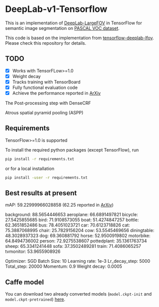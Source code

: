# DeepLab-v1-Tensorflow

This is an implementation of [DeepLab-LargeFOV](http://ccvl.stat.ucla.edu/deeplab-models/deeplab-largefov/) in TensorFlow for semantic image segmentation on [PASCAL VOC dataset](http://host.robots.ox.ac.uk/pascal/VOC/).

This code is based on the implementation from [tensorflow-deeplab-lfov](https://github.com/DrSleep/tensorflow-deeplab-lfov). Please check this repository for details.

## TODO

- [x] Works with TensorFLow>=1.0
- [x] Weight decay
- [x] Tracks training with TensorBoard
- [x] Fully functional evaluation code
- [x] Achieve the performance reported in [ArXiv](https://arxiv.org/abs/1606.00915)

The Post-processing step with DenseCRF

Atrous spatial pyramid pooling (ASPP)

## Requirements

TensorFlow>=1.0 is supported

To install the required python packages (except TensorFlow), run
```bash
pip install -r requirements.txt
```
or for a local installation
```bash
pip install -user -r requirements.txt
```

## Best results at present

mAP: 59.22999966028858 (62.25 reported in [ArXiv](https://arxiv.org/abs/1606.00915))

background: 88.5654446653
aeroplane: 66.6891497821
bicycle: 27.5425855685
bird: 71.9108573055
boat: 51.4274847257
bottle: 62.3651852486
bus: 78.4051023721
car: 70.6123718826
cat: 75.3887068995
chair: 25.7829156204
cow: 53.5545469656
diningtable: 48.3028937323
dog: 69.360881792
horse: 52.9500919802
motorbike: 64.8494736002
person: 72.9275538607
pottedplant: 35.1361763734
sheep: 65.3341241448
sofa: 37.3502489281
train: 71.4086065257
tvmonitor: 53.9655908926


Optimizer: SGD
Batch Size: 10
Learning rate: 1e-3
Lr_decay_step: 5000
Total_step: 20000
Momentum: 0.9
Weight decay: 0.0005

## Caffe model

You can download two already converted models (`model.ckpt-init` and `model.ckpt-pretrained`) [here](https://drive.google.com/open?id=0B_rootXHuswsTF90M1NWQmFYelU).

